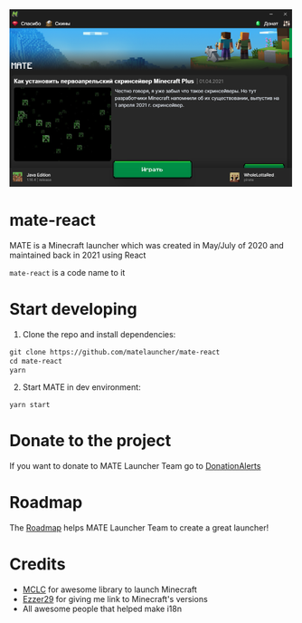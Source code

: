 <img src="./.github/img/screenshot-0.1.0.png" width="500px"/>

# mate-react

MATE is a Minecraft launcher which was created in May/July of 2020 and maintained back in 2021 using React

`mate-react` is a code name to it

# Start developing

1. Clone the repo and install dependencies:

```console
git clone https://github.com/matelauncher/mate-react
cd mate-react
yarn
```

2. Start MATE in dev environment:

```console
yarn start
```

# Donate to the project

If you want to donate to MATE Launcher Team go to [DonationAlerts](https://donationalerts.com/r/matelauncher)

# Roadmap

The [Roadmap](https://github.com/orgs/matelauncher/projects/1) helps MATE Launcher Team to create a great launcher!

# Credits

- [MCLC](https://github.com/Pierce01/MinecraftLauncher-Core) for awesome library to launch Minecraft
- [Ezzer29](https://github.com/Ezzer29) for giving me link to Minecraft's versions
- All awesome people that helped make i18n
